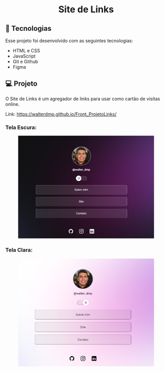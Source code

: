 <h1 align="center"> Site de Links </h1>

## 🚀 Tecnologias

Esse projeto foi desenvolvido com as seguintes tecnologias:

- HTML e CSS
- JavaScript
- Git e Github
- Figma

## 💻 Projeto

O Site de Links é um agregador de links para usar como cartão de visitas online.

Link: https://walterdmp.github.io/Front_ProjetoLinks/

 ### Tela Escura:

<figure>
  <img src="tela_escura.png" alt="Tela Escura">
</figure>

### Tela Clara:

<figure>
  <img src="tela_clara.png" alt="Tela Clara">
</figure>
